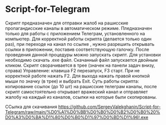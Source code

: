 # Script-for-Telegram
Скрипт предназначен для отправки жалоб на рашисские пропагандисские каналы в автоматическом режиме.  Пледназначен  только для работы с приложением Телеграм, установленного на компьютер.  Для корректной работы  скрипта  (делается только один раз), при переходе на канал по ссылке , нужно разрешить открывать ссылки в приложении, поставив соответствующую галочку. После проведения данной процедуры можно запускать скрипт.  Для установки необходимо  скачать .exe файл.  Скачанный файл запускается двойным кликом. Скрипт сворачивается в трее (значек на панели задач внизу, справа) Управление: клавиша F2 перезапуск, F3 старт. При не корректной работе нажать F2. Для выхода нажать правой кнопкой мыши по значку (в трее) и выбрать Exit. Суть работы скрипта: копирование ссылок (до 10 шт) на рашисские телеграм каналы, после скрипт самостоятельно открывает вражеский канал и отправляет жалобу на каждый из каналов, ссылки на которые были скопированы. 

ССылка для скачивания https://github.com/SergeyValekghanin/Script-for-Telegram/raw/main/%D0%A1%D0%BB%D0%B0%D0%B2%D0%B0%20%D0%A3%D0%BA%D1%80%D0%B0%D1%97%D0%BD%D1%96!.exe
